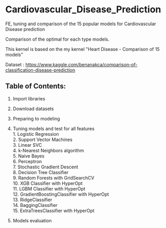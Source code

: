 # Cardiovascular_Disease_Prediction
FE, tuning and comparison of the 15 popular models for Cardiovascular Disease prediction

Comparison of the optimal for each type models.

This kernel is based on the my kernel "Heart Disease - Comparison of 15 models"

Dataset : https://www.kaggle.com/benanakca/comparison-of-classification-disease-prediction

## Table of Contents:

1. Import libraries
   
3. Download datasets
   
5. Preparing to modeling
   
7. Tuning models and test for all features                  
       1. Logistic Regression           
       2. Support Vector Machines       
       3. Linear SVC          
       4. k-Nearest Neighbors algorithm           
       5. Naive Bayes         
       6. Perceptron          
       7. Stochastic Gradient Descent   
       8. Decision Tree Classifier      
       9. Random Forests with GridSearchCV        
      10. XGB Classifier with HyperOpt  
      11. LGBM Classifier with HyperOpt           
      12. GradientBoostingClassifier with HyperOpt          
      13. RidgeClassifier     
      14. BaggingClassifier   
      15. ExtraTreesClassifier with HyperOpt
              
8. Models evaluation
 
